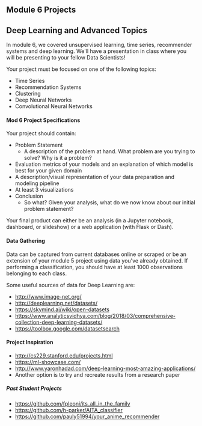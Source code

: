 ## Module 6 Projects

## Deep Learning and Advanced Topics

In module 6, we covered unsupervised learning, time series, recommender systems and deep learning. We'll have a presentation in class where you will be presenting to your fellow Data Scientists!

Your project must be focused on one of the following topics:


* Time Series
* Recommendation Systems
* Clustering
* Deep Neural Networks
* Convolutional Neural Networks

#### Mod 6 Project Specifications

Your project should contain:

* Problem Statement
  * A description of the problem at hand. What problem are you trying to solve? Why is it a problem?
* Evaluation metrics of your models and an explanation of which model is best for your given domain
* A description/visual representation of your data preparation and modeling pipeline
* At least 3 visualizations
* Conclusion
  * So what? Given your analysis, what do we now know about our initial problem statement?

Your final product can either be an analysis (in a Jupyter notebook, dashboard, or slideshow) or a web application (with Flask or Dash).

#### Data Gathering

Data can be captured from current databases online or scraped or be an extension of your module 5 project using data you've already obtained. If performing a classification, you should have at least 1000 observations belonging to each class.

Some useful sources of data for Deep Learning are:

* http://www.image-net.org/
* http://deeplearning.net/datasets/
* https://skymind.ai/wiki/open-datasets
* https://www.analyticsvidhya.com/blog/2018/03/comprehensive-collection-deep-learning-datasets/
* https://toolbox.google.com/datasetsearch

#### Project Inspiration

* http://cs229.stanford.edu/projects.html
* https://ml-showcase.com/
* http://www.yaronhadad.com/deep-learning-most-amazing-applications/
* Another option is to try and recreate results from a research paper
##### Past Student Projects
* https://github.com/fpleoni/its_all_in_the_family
* https://github.com/h-parker/AITA_classifier
* https://github.com/pauly51994/your_anime_recommender
